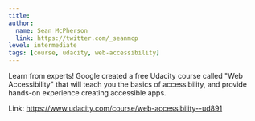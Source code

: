 ```yaml
---
title: 
author:
  name: Sean McPherson
  link: https://twitter.com/_seanmcp
level: intermediate
tags: [course, udacity, web-accessibility]
---
```


Learn from experts! Google created a free Udacity course called "Web Accessibility" that will teach you the basics of accessibility, and provide hands-on experience creating accessible apps.

Link: https://www.udacity.com/course/web-accessibility--ud891
